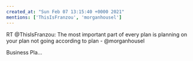 ```yaml
---
created_at: "Sun Feb 07 13:15:40 +0000 2021"
mentions: ['ThisIsFranzou', 'morganhousel']
---
```


RT @ThisIsFranzou: The most important part of every plan is planning on your plan not going according to plan - @morganhousel

Business Pla…
